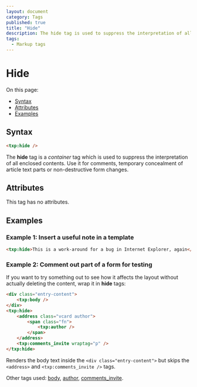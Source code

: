```yaml
---
layout: document
category: Tags
published: true
title: "Hide"
description: The hide tag is used to suppress the interpretation of all enclosed contents.
tags:
  - Markup tags
---
```


# Hide

On this page:

* [Syntax](#syntax)
* [Attributes](#attributes)
* [Examples](#examples)

## Syntax

~~~ html
<txp:hide />
~~~

The **hide** tag is a *container* tag which is used to suppress the interpretation of all enclosed contents. Use it for comments, temporary concealment of article text parts or non-destructive form changes.

## Attributes

This tag has no attributes.

## Examples

### Example 1: Insert a useful note in a template

~~~ html
<txp:hide>This is a work-around for a bug in Internet Explorer, again</txp:hide>
~~~

### Example 2: Comment out part of a form for testing

If you want to try something out to see how it affects the layout without actually deleting the content, wrap it in **hide** tags:

~~~ html
<div class="entry-content">
    <txp:body />
</div>
<txp:hide>
    <address class="vcard author">
        <span class="fn">
            <txp:author />
        </span>
    </address>
    <txp:comments_invite wraptag="p" />
</txp:hide>
~~~

Renders the body text inside the `<div class="entry-content">` but skips the `<address>` and `<txp:comments_invite />` tags.

Other tags used: [body](body), [author](author), [comments_invite](comments_invite).
